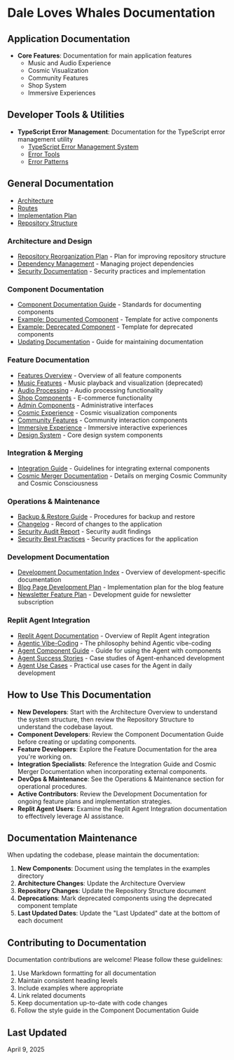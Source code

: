 # Dale Loves Whales Documentation

## Application Documentation

- **Core Features**: Documentation for main application features
  - Music and Audio Experience
  - Cosmic Visualization
  - Community Features
  - Shop System
  - Immersive Experiences

## Developer Tools & Utilities

- **TypeScript Error Management**: Documentation for the TypeScript error management utility
  - [TypeScript Error Management System](typescript-error-management-system.md)
  - [Error Tools](typescript-error-tools.md)
  - [Error Patterns](typescript-error-patterns.md)

## General Documentation

- [Architecture](ARCHITECTURE.md)
- [Routes](ROUTES.md)
- [Implementation Plan](IMPLEMENTATION_PLAN.md)
- [Repository Structure](REPOSITORY_STRUCTURE.md)

### Architecture and Design
- [Repository Reorganization Plan](REPOSITORY_REORGANIZATION_PLAN.md) - Plan for improving repository structure
- [Dependency Management](DEPENDENCY_MANAGEMENT.md) - Managing project dependencies
- [Security Documentation](SECURITY.md) - Security practices and implementation


### Component Documentation
- [Component Documentation Guide](COMPONENT_DOCUMENTATION_GUIDE.md) - Standards for documenting components
- [Example: Documented Component](examples/documented-component-example.md) - Template for active components
- [Example: Deprecated Component](examples/deprecated-component-example.md) - Template for deprecated components
- [Updating Documentation](UPDATING_DOCUMENTATION.md) - Guide for maintaining documentation

### Feature Documentation
- [Features Overview](../client/src/components/features/README.md) - Overview of all feature components
- [Music Features](../client/src/components/features/music/README.md) - Music playback and visualization (deprecated)
- [Audio Processing](../client/src/components/features/audio/README.md) - Audio processing functionality
- [Shop Components](../client/src/components/features/shop/README.md) - E-commerce functionality
- [Admin Components](../client/src/components/features/admin/README.md) - Administrative interfaces
- [Cosmic Experience](../client/src/components/features/cosmic/README.md) - Cosmic visualization components
- [Community Features](../client/src/components/features/community/README.md) - Community interaction components
- [Immersive Experience](../client/src/components/features/immersive/README.md) - Immersive interactive experiences
- [Design System](../client/src/components/features/design-system/README.md) - Core design system components

### Integration & Merging
- [Integration Guide](INTEGRATION_GUIDE.md) - Guidelines for integrating external components
- [Cosmic Merger Documentation](../dev-docs/COSMIC_MERGER.md) - Details on merging Cosmic Community and Cosmic Consciousness

### Operations & Maintenance
- [Backup & Restore Guide](backup_restore_guide.md) - Procedures for backup and restore
- [Changelog](CHANGELOG.md) - Record of changes to the application
- [Security Audit Report](../reports/security_audit_completion_report.md) - Security audit findings
- [Security Best Practices](../reports/security_best_practices.md) - Security practices for the application

### Development Documentation
- [Development Documentation Index](../dev-docs/README.md) - Overview of development-specific documentation
- [Blog Page Development Plan](../dev-docs/Blog_Page_Plan_Dale_the_Whale.md) - Implementation plan for the blog feature
- [Newsletter Feature Plan](../dev-docs/Newsletter_Subscription_Feature_Development_Plan.md) - Development guide for newsletter subscription

### Replit Agent Integration
- [Replit Agent Documentation](replit-integration/README.md) - Overview of Replit Agent integration
- [Agentic Vibe-Coding](replit-integration/AGENTIC_VIBE_CODING.md) - The philosophy behind Agentic vibe-coding
- [Agent Component Guide](replit-integration/AGENT_COMPONENT_GUIDE.md) - Guide for using the Agent with components
- [Agent Success Stories](replit-integration/AGENT_SUCCESS_STORIES.md) - Case studies of Agent-enhanced development
- [Agent Use Cases](replit-integration/USE_CASES.md) - Practical use cases for the Agent in daily development

## How to Use This Documentation

- **New Developers**: Start with the Architecture Overview to understand the system structure, then review the Repository Structure to understand the codebase layout.
- **Component Developers**: Review the Component Documentation Guide before creating or updating components.
- **Feature Developers**: Explore the Feature Documentation for the area you're working on.
- **Integration Specialists**: Reference the Integration Guide and Cosmic Merger Documentation when incorporating external components.
- **DevOps & Maintenance**: See the Operations & Maintenance section for operational procedures.
- **Active Contributors**: Review the Development Documentation for ongoing feature plans and implementation strategies.
- **Replit Agent Users**: Examine the Replit Agent Integration documentation to effectively leverage AI assistance.

## Documentation Maintenance

When updating the codebase, please maintain the documentation:

1. **New Components**: Document using the templates in the examples directory
2. **Architecture Changes**: Update the Architecture Overview
3. **Repository Changes**: Update the Repository Structure document
4. **Deprecations**: Mark deprecated components using the deprecated component template
5. **Last Updated Dates**: Update the "Last Updated" date at the bottom of each document

## Contributing to Documentation

Documentation contributions are welcome! Please follow these guidelines:

1. Use Markdown formatting for all documentation
2. Maintain consistent heading levels
3. Include examples where appropriate
4. Link related documents
5. Keep documentation up-to-date with code changes
6. Follow the style guide in the Component Documentation Guide

## Last Updated

April 9, 2025